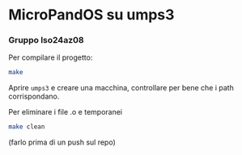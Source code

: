# MicroPandOS su umps3

### Gruppo lso24az08

Per compilare il progetto:
```bash
make
```

Aprire `umps3` e creare una macchina, controllare per bene che i path corrispondano.

Per eliminare i file .o e temporanei
```bash
make clean
```
(farlo prima di un push sul repo)